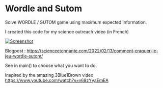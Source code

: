 # Wordle and Sutom

Solve WORDLE / SUTOM game using maximum expected information.

I created this code for my science outreach video (in French)

[![Screenshot](https://github.com/user-attachments/assets/4029f88c-7804-42f8-9e40-e02a392e03af)](https://youtu.be/iw4_7ioHWF4)

Blogpost : https://scienceetonnante.com/2022/02/13/comment-craquer-le-jeu-wordle-sutom/

See in main() to choose what you want to do.

Inspired by the amazing 3Blue1Brown video https://www.youtube.com/watch?v=v68zYyaEmEA
